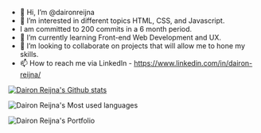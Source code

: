 

- 👋 Hi, I’m @daironreijna
- 👀 I’m interested in different topics HTML, CSS, and Javascript.
- I am committed to 200 commits in a 6 month period.
- 🌱 I’m currently learning Front-end Web Development and UX.
- 💞️ I’m looking to collaborate on projects that will allow me to hone my skills.
- 📫 How to reach me via LinkedIn - https://www.linkedin.com/in/dairon-reijna/

[![Dairon Reijna's Github stats](https://github-readme-stats.vercel.app/api?username=daironreijna)](https://github.com/anuraghazra/github-readme-stats)

![Dairon Reijna's Most used languages](https://github-readme-stats.vercel.app/api/top-langs/?username=daironreijna&amp;layout=compact&amp;theme=buefy&amp;hide_border=true)

![Dairon Reijna's Portfolio](https://github-readme-stats.vercel.app/api/pin/?username=daironreijna&amp;repo=Bootstrap-Portfolio&amp;theme=buefy)

<!---

<p dir="auto"><a target="_blank" rel="noopener noreferrer nofollow" href="https://github-readme-stats.vercel.app/api/pin/?username=daironreijna"><img src="https://github-readme-stats.vercel.app/api/pin/?username=daironreijna" alt="page views" data-canonical-src="[https://github-readme-stats.vercel.app/api/pin/?username=daironreijna]" style="max-width: 100%;"></a></p>










<img align="center" src="https://camo.githubusercontent.com/1d56c34bccac3e473ee6ace7bb5a5424a427d769c7dcf8606a1f9f2309b79576/68747470733a2f2f6769746875622d726561646d652d73746174732e76657263656c2e6170702f6170692f746f702d6c616e67732f3f757365726e616d653d616e7572616768617a7261266c61796f75743d636f6d70616374267468656d653d627565667926686964655f626f726465723d74727565" data-canonical-src="https://github-readme-stats.vercel.app/api/top-langs/?username=anuraghazra&amp;layout=compact&amp;theme=buefy&amp;hide_border=true" style="max-width: 100%;">


![Dairon Reijna's Most used languages](https://github-readme-stats.vercel.app/api/pin/?username=daironreijna&amp;repo=&amp;theme=buefy)

https://github.com/abhisheknaiidu/awesome-github-profile-readme

https://github.com/anuraghazra#top-repositories

daironreijna/daironreijna is a ✨ special ✨ repository because its `README.md` (this file) appears on your GitHub profile.
You can click the Preview link to take a look at your changes.

https://www.aboutmonica.com/blog/how-to-create-a-github-profile-readme
https://dev.to/jayehernandez/3-ways-to-spice-up-your-github-profile-readme-1276
example: https://github.com/m0nica
example: https://github.com/Thaiane/Thaiane
--->
